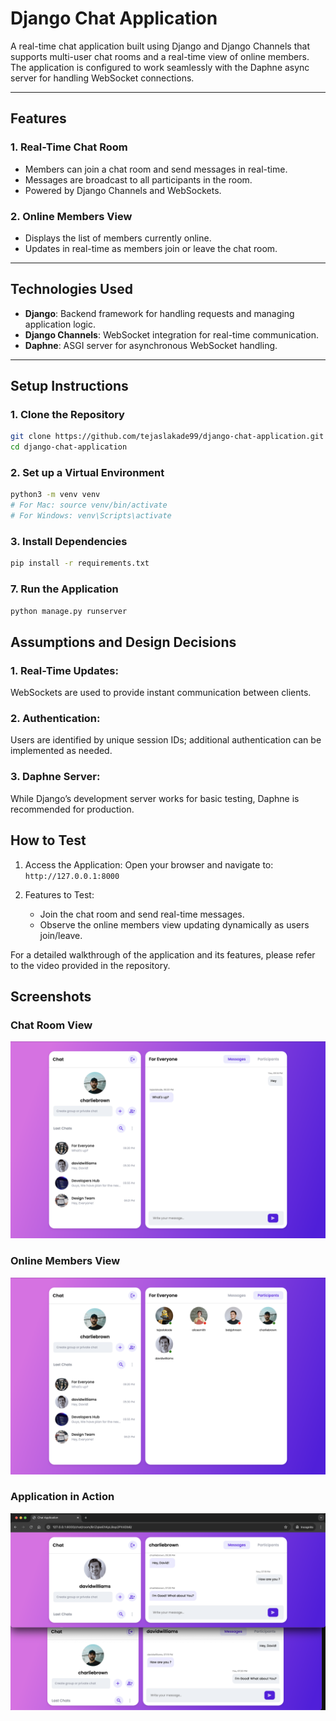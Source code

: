 # Django Chat Application

A real-time chat application built using Django and Django Channels that supports multi-user chat rooms and a real-time view of online members. The application is configured to work seamlessly with the Daphne async server for handling WebSocket connections.

---

## Features

### 1. Real-Time Chat Room

- Members can join a chat room and send messages in real-time.
- Messages are broadcast to all participants in the room.
- Powered by Django Channels and WebSockets.

### 2. Online Members View

- Displays the list of members currently online.
- Updates in real-time as members join or leave the chat room.

---

## Technologies Used

- **Django**: Backend framework for handling requests and managing application logic.
- **Django Channels**: WebSocket integration for real-time communication.
- **Daphne**: ASGI server for asynchronous WebSocket handling.

---

## Setup Instructions

### 1. Clone the Repository

```bash
git clone https://github.com/tejaslakade99/django-chat-application.git
cd django-chat-application
```

### 2. Set up a Virtual Environment

```bash
python3 -m venv venv
# For Mac: source venv/bin/activate
# For Windows: venv\Scripts\activate
```

### 3. Install Dependencies

```bash
pip install -r requirements.txt
```

### 7. Run the Application

```bash
python manage.py runserver
```

## Assumptions and Design Decisions

### 1. Real-Time Updates:

WebSockets are used to provide instant communication between clients.

### 2. Authentication:

Users are identified by unique session IDs; additional authentication can be implemented as needed.

### 3. Daphne Server:

While Django’s development server works for basic testing, Daphne is recommended for production.

## How to Test

1. Access the Application:
   Open your browser and navigate to: `http://127.0.0.1:8000`

2. Features to Test:
   - Join the chat room and send real-time messages.
   - Observe the online members view updating dynamically as users join/leave.

For a detailed walkthrough of the application and its features, please refer to the video provided in the repository.

## Screenshots

### Chat Room View

![Chat Room](https://github.com/tejaslakade99/tejaslakade99.github.io/blob/main/Github-Project-Images/Chat-Application/Home.png?raw=true)

### Online Members View

![Online Members](https://github.com/tejaslakade99/tejaslakade99.github.io/blob/main/Github-Project-Images/Chat-Application/Active.png?raw=true)

### Application in Action

![App in Action](https://github.com/tejaslakade99/tejaslakade99.github.io/blob/main/Github-Project-Images/Chat-Application/Working.png?raw=true)
